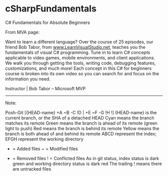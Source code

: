 # cSharpFundamentals
C# Fundamentals for Absolute Beginners

From MVA page:

Want to learn a different language? Over the course of 25 episodes, our friend Bob Tabor, from www.LearnVisualStudio.net, teaches you the fundamentals of visual C# programming. Tune in to learn C# concepts applicable to video games, mobile environments, and client applications. We walk you through getting the tools, writing code, debugging features, customizations, and much more! Each concept in this C# for beginners course is broken into its own video so you can search for and focus on the information you need.

Instructor | Bob Tabor – Microsoft MVP


___
Note:

Posh-Git 
[{HEAD-name} +A ~B -C !D | +E ~F -G !H !]
{HEAD-name} is the current branch, or the SHA of a detached HEAD
Cyan means the branch matches its remote
Green means the branch is ahead of its remote (green light to push)
Red means the branch is behind its remote
Yellow means the branch is both ahead of and behind its remote
ABCD represent the index; EFGH represent the working directory
+ = Added files
~ = Modified files
- = Removed files
! = Conflicted files
As in git status, index status is dark green and working directory status is dark red
The trailing ! means there are untracked files

